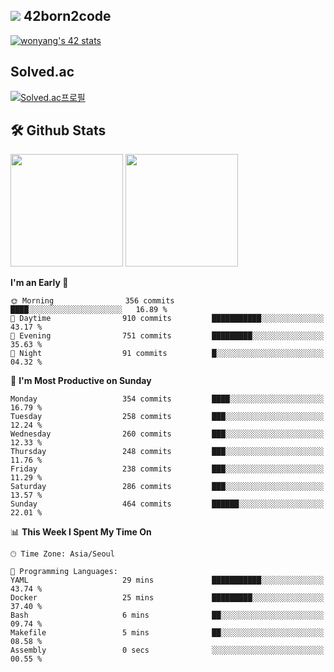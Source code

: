 
## <img src="https://img.shields.io/badge/-000000?style=flat&logo=42&logoColor=white"> 42born2code
[![wonyang's 42 stats](https://badge42.vercel.app/api/v2/cl5nhe5b6007809kydha7ht42/stats?cursusId=21&coalitionId=88)](https://profile.intra.42.fr/users/wonyang)

## Solved.ac
[![Solved.ac프로필](http://mazassumnida.wtf/api/v2/generate_badge?boj=bennyws)](https://solved.ac/bennyws)

## 🛠️ Github Stats
<p>
  <img height="180em" src="https://github-readme-stats-veggie-garden.vercel.app/api?username=gemstoneyang&show_icons=true&include_all_commits=true&bg_color=30,e96443,904e95&title_color=fff&text_color=fff">
  <img height="180em" src="https://github-readme-stats-veggie-garden.vercel.app/api/top-langs/?username=gemstoneyang&layout=compact&bg_color=30,e96443,904e95&title_color=fff&text_color=fff">
</p>

<!--START_SECTION:waka-->
**I'm an Early 🐤** 

```text
🌞 Morning                356 commits         ████░░░░░░░░░░░░░░░░░░░░░   16.89 % 
🌆 Daytime                910 commits         ███████████░░░░░░░░░░░░░░   43.17 % 
🌃 Evening                751 commits         █████████░░░░░░░░░░░░░░░░   35.63 % 
🌙 Night                  91 commits          █░░░░░░░░░░░░░░░░░░░░░░░░   04.32 % 
```
📅 **I'm Most Productive on Sunday** 

```text
Monday                   354 commits         ████░░░░░░░░░░░░░░░░░░░░░   16.79 % 
Tuesday                  258 commits         ███░░░░░░░░░░░░░░░░░░░░░░   12.24 % 
Wednesday                260 commits         ███░░░░░░░░░░░░░░░░░░░░░░   12.33 % 
Thursday                 248 commits         ███░░░░░░░░░░░░░░░░░░░░░░   11.76 % 
Friday                   238 commits         ███░░░░░░░░░░░░░░░░░░░░░░   11.29 % 
Saturday                 286 commits         ███░░░░░░░░░░░░░░░░░░░░░░   13.57 % 
Sunday                   464 commits         ██████░░░░░░░░░░░░░░░░░░░   22.01 % 
```


📊 **This Week I Spent My Time On** 

```text
🕑︎ Time Zone: Asia/Seoul

💬 Programming Languages: 
YAML                     29 mins             ███████████░░░░░░░░░░░░░░   43.74 % 
Docker                   25 mins             █████████░░░░░░░░░░░░░░░░   37.40 % 
Bash                     6 mins              ██░░░░░░░░░░░░░░░░░░░░░░░   09.74 % 
Makefile                 5 mins              ██░░░░░░░░░░░░░░░░░░░░░░░   08.58 % 
Assembly                 0 secs              ░░░░░░░░░░░░░░░░░░░░░░░░░   00.55 % 
```


<!--END_SECTION:waka-->
